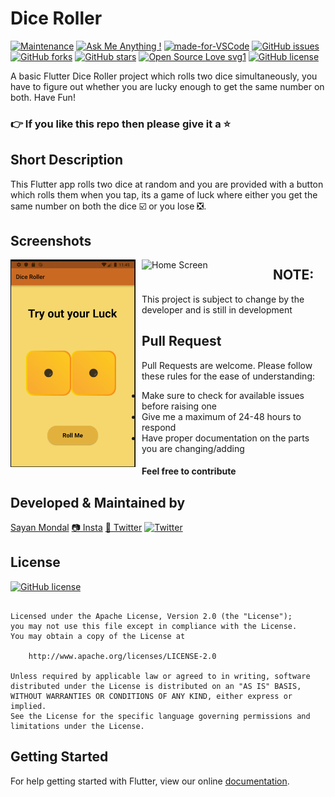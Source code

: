# Dice Roller
[![Maintenance](https://img.shields.io/badge/Maintained%3F-yes-green.svg)](https://GitHub.com/Naereen/StrapDown.js/graphs/commit-activity) [![Ask Me Anything !](https://img.shields.io/badge/Ask%20me-anything-1abc9c.svg)](https://GitHub.com/Naereen/ama) [![made-for-VSCode](https://img.shields.io/badge/Made%20for-VSCode-1f425f.svg)](https://code.visualstudio.com/) [![GitHub issues](https://img.shields.io/github/issues/S-ayanide/Flutter-GermanNumbers.svg)](https://github.com/S-ayanide/Flutter-GermanNumbers/issues)
[![GitHub forks](https://img.shields.io/github/forks/S-ayanide/Flutter-GermanNumbers.svg?style=social)](https://github.com/S-ayanide/Flutter-GermanNumbers/network) [![GitHub stars](https://img.shields.io/github/stars/S-ayanide/Flutter-GermanNumbers.svg?style=social)](https://github.com/S-ayanide/Flutter-GermanNumbers/stargazers) [![Open Source Love svg1](https://badges.frapsoft.com/os/v1/open-source.svg?v=103)](https://github.com/ellerbrock/open-source-badges/)
[![GitHub license](https://img.shields.io/github/license/S-ayanide/Flutter-GermanNumbers.svg?style=plastic)](https://github.com/S-ayanide/Flutter-GermanNumbers/blob/master/LICENSE)

A basic Flutter Dice Roller project which rolls two dice simultaneously, you have to figure out whether you are lucky enough to get the same number on both. Have Fun!
### 👉 If you like this repo then please give it a ⭐️

## Short Description
This Flutter app rolls two dice at random and you are provided with a button which rolls them when you tap, its a game of luck where either you get the same number on both the dice ☑️ or you lose ❎.

## Screenshots
<img src="images/Capture1.PNG"
     alt="Home Screen"
     style="float: left; margin-right: 10px;"
     width="200"/> <img src="https://media.giphy.com/media/KdBs9k4NdQyRBDEu4e/giphy.gif"
     alt="Home Screen"
     style="float: left; margin-right: 10px;"
     width="200"/>
     
## NOTE:
This project is subject to change by the developer and is still in development

## Pull Request

Pull Requests are welcome. Please follow these rules for the ease of understanding:
* Make sure to check for available issues before raising one
* Give me a maximum of 24-48 hours to respond
* Have proper documentation on the parts you are changing/adding

#### Feel free to contribute

## Developed & Maintained by
[Sayan Mondal](https://github.com/S-ayanide) 
[📷 Insta](https://www.instagram.com/s_ayanide/)
[🐤 Twitter](https://www.instagram.com/s_ayanide/) [![Twitter](https://img.shields.io/twitter/url/https/github.com/S-ayanide/Flutter-GermanNumbers.svg?style=social)](https://twitter.com/intent/tweet?text=Wow:&url=https%3A%2F%2Fgithub.com%2FS-ayanide%2FFlutter-GermanNumbers)

## License 
[![GitHub license](https://img.shields.io/github/license/S-ayanide/Flutter-GermanNumbers.svg?style=plastic)](https://github.com/S-ayanide/Flutter-GermanNumbers/blob/master/LICENSE)
```Copyright 2019 Sayan Mondal

Licensed under the Apache License, Version 2.0 (the "License");
you may not use this file except in compliance with the License.
You may obtain a copy of the License at

    http://www.apache.org/licenses/LICENSE-2.0

Unless required by applicable law or agreed to in writing, software
distributed under the License is distributed on an "AS IS" BASIS,
WITHOUT WARRANTIES OR CONDITIONS OF ANY KIND, either express or implied.
See the License for the specific language governing permissions and
limitations under the License.
```

## Getting Started
For help getting started with Flutter, view our online [documentation](https://flutter.dev/docs).
